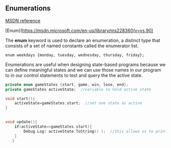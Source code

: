 ## Enumerations 
[MSDN reference](https://msdn.microsoft.com/en-us/library/sbbt4032.aspx)

[Enum](https://msdn.microsoft.com/en-us/library/ms228360(v=vs.90)

The **enum** keyword is used to declare an enumeration, a distinct type that consists of a set of named constants called the enumerator list.

```enum weekdays {monday, tuesday, wednesday, thursday, friday};```

Enumerations are useful when designing state-based programs because we can define meaningful states and we can use those names in our program to in our control statements to test and query the  the active state.

```cpp
private enum gameStates {start, game, win, lose, end};
private gameStates activeState;  //variable to hold active state

void start(){
    activeState=gameStates.start;  //set one state as active
}

	
void update(){
    if(activeState==gameStates.start){
        Debug.Log( activeState.ToString() );  //this allows us to print out the labeled name, otherwise we'd see the integer value of the state: 0;
    }
   }
```
